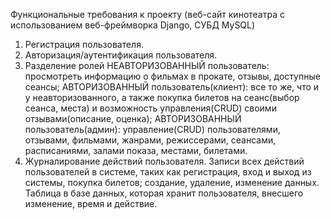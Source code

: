 Функциональные требования к проекту (веб-сайт кинотеатра с использованием веб-фреймворка Django, СУБД MySQL)

1. Регистрация пользователя.
2. Авторизация/аутентификация пользователя.
3. Разделение ролей
НЕАВТОРИЗОВАННЫЙ пользователь: просмотреть информацию о фильмах в прокате, отзывы, доступные сеансы;
АВТОРИЗОВАННЫЙ пользователь(клиент): все то же, что и у неавторизованного, а также покупка билетов на сеанс(выбор сеанса, места) и возможность управления(CRUD) своими отзывами(описание, оценка);
АВТОРИЗОВАННЫЙ пользователь(админ): управление(CRUD) пользователями, отзывами, фильмами, жанрами, режиссерами, сеансами, расписаниями, залами показа, местами, билетами.
4. Журналирование действий пользователя.
Записи всех действий пользователей в системе, таких как регистрация, вход и выход из системы, покупка билетов; создание, удаление, изменение данных.
Таблица в базе данных, которая хранит пользователя, внесшего изменение, время и действие.